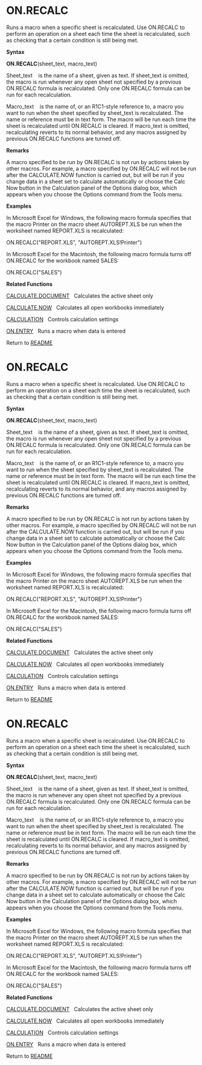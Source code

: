 # ON.RECALC

Runs a macro when a specific sheet is recalculated. Use ON.RECALC to
perform an operation on a sheet each time the sheet is recalculated,
such as checking that a certain condition is still being met.

**Syntax**

**ON.RECALC**(sheet\_text, macro\_text)

Sheet\_text&nbsp;&nbsp;&nbsp;&nbsp;is the name of a sheet, given as
text. If sheet\_text is omitted, the macro is run whenever any open
sheet not specified by a previous ON.RECALC formula is recalculated.
Only one ON.RECALC formula can be run for each recalculation.

Macro\_text&nbsp;&nbsp;&nbsp;&nbsp;is the name of, or an R1C1-style
reference to, a macro you want to run when the sheet specified by
sheet\_text is recalculated. The name or reference must be in text form.
The macro will be run each time the sheet is recalculated until
ON.RECALC is cleared. If macro\_text is omitted, recalculating reverts
to its normal behavior, and any macros assigned by previous ON.RECALC
functions are turned off.

**Remarks**

A macro specified to be run by ON.RECALC is not run by actions taken by
other macros. For example, a macro specified by ON.RECALC will not be
run after the CALCULATE.NOW function is carried out, but will be run if
you change data in a sheet set to calculate automatically or choose the
Calc Now button in the Calculation panel of the Options dialog box,
which appears when you choose the Options command from the Tools menu.

**Examples**

In Microsoft Excel for Windows, the following macro formula specifies
that the macro Printer on the macro sheet AUTOREPT.XLS be run when the
worksheet named REPORT.XLS is recalculated:

ON.RECALC("REPORT.XLS", "AUTOREPT.XLS\!Printer")

In Microsoft Excel for the Macintosh, the following macro formula turns
off ON.RECALC for the workbook named SALES:

ON.RECALC("SALES")

**Related Functions**

[CALCULATE.DOCUMENT](CALCULATE.DOCUMENT.md)&nbsp;&nbsp;&nbsp;Calculates the active sheet only

[CALCULATE.NOW](CALCULATE.NOW.md)&nbsp;&nbsp;&nbsp;Calculates all open workbooks immediately

[CALCULATION](CALCULATION.md)&nbsp;&nbsp;&nbsp;Controls calculation settings

[ON.ENTRY](ON.ENTRY.md)&nbsp;&nbsp;&nbsp;Runs a macro when data is entered



Return to [README](README.md#O)

# ON.RECALC

Runs a macro when a specific sheet is recalculated. Use ON.RECALC to
perform an operation on a sheet each time the sheet is recalculated,
such as checking that a certain condition is still being met.

**Syntax**

**ON.RECALC**(sheet\_text, macro\_text)

Sheet\_text&nbsp;&nbsp;&nbsp;&nbsp;is the name of a sheet, given as
text. If sheet\_text is omitted, the macro is run whenever any open
sheet not specified by a previous ON.RECALC formula is recalculated.
Only one ON.RECALC formula can be run for each recalculation.

Macro\_text&nbsp;&nbsp;&nbsp;&nbsp;is the name of, or an R1C1-style
reference to, a macro you want to run when the sheet specified by
sheet\_text is recalculated. The name or reference must be in text form.
The macro will be run each time the sheet is recalculated until
ON.RECALC is cleared. If macro\_text is omitted, recalculating reverts
to its normal behavior, and any macros assigned by previous ON.RECALC
functions are turned off.

**Remarks**

A macro specified to be run by ON.RECALC is not run by actions taken by
other macros. For example, a macro specified by ON.RECALC will not be
run after the CALCULATE.NOW function is carried out, but will be run if
you change data in a sheet set to calculate automatically or choose the
Calc Now button in the Calculation panel of the Options dialog box,
which appears when you choose the Options command from the Tools menu.

**Examples**

In Microsoft Excel for Windows, the following macro formula specifies
that the macro Printer on the macro sheet AUTOREPT.XLS be run when the
worksheet named REPORT.XLS is recalculated:

ON.RECALC("REPORT.XLS", "AUTOREPT.XLS\!Printer")

In Microsoft Excel for the Macintosh, the following macro formula turns
off ON.RECALC for the workbook named SALES:

ON.RECALC("SALES")

**Related Functions**

[CALCULATE.DOCUMENT](CALCULATE.DOCUMENT.md)&nbsp;&nbsp;&nbsp;Calculates the active sheet only

[CALCULATE.NOW](CALCULATE.NOW.md)&nbsp;&nbsp;&nbsp;Calculates all open workbooks immediately

[CALCULATION](CALCULATION.md)&nbsp;&nbsp;&nbsp;Controls calculation settings

[ON.ENTRY](ON.ENTRY.md)&nbsp;&nbsp;&nbsp;Runs a macro when data is entered



Return to [README](README.md#O)

# ON.RECALC

Runs a macro when a specific sheet is recalculated. Use ON.RECALC to
perform an operation on a sheet each time the sheet is recalculated,
such as checking that a certain condition is still being met.

**Syntax**

**ON.RECALC**(sheet\_text, macro\_text)

Sheet\_text&nbsp;&nbsp;&nbsp;&nbsp;is the name of a sheet, given as
text. If sheet\_text is omitted, the macro is run whenever any open
sheet not specified by a previous ON.RECALC formula is recalculated.
Only one ON.RECALC formula can be run for each recalculation.

Macro\_text&nbsp;&nbsp;&nbsp;&nbsp;is the name of, or an R1C1-style
reference to, a macro you want to run when the sheet specified by
sheet\_text is recalculated. The name or reference must be in text form.
The macro will be run each time the sheet is recalculated until
ON.RECALC is cleared. If macro\_text is omitted, recalculating reverts
to its normal behavior, and any macros assigned by previous ON.RECALC
functions are turned off.

**Remarks**

A macro specified to be run by ON.RECALC is not run by actions taken by
other macros. For example, a macro specified by ON.RECALC will not be
run after the CALCULATE.NOW function is carried out, but will be run if
you change data in a sheet set to calculate automatically or choose the
Calc Now button in the Calculation panel of the Options dialog box,
which appears when you choose the Options command from the Tools menu.

**Examples**

In Microsoft Excel for Windows, the following macro formula specifies
that the macro Printer on the macro sheet AUTOREPT.XLS be run when the
worksheet named REPORT.XLS is recalculated:

ON.RECALC("REPORT.XLS", "AUTOREPT.XLS\!Printer")

In Microsoft Excel for the Macintosh, the following macro formula turns
off ON.RECALC for the workbook named SALES:

ON.RECALC("SALES")

**Related Functions**

[CALCULATE.DOCUMENT](CALCULATE.DOCUMENT.md)&nbsp;&nbsp;&nbsp;Calculates the active sheet only

[CALCULATE.NOW](CALCULATE.NOW.md)&nbsp;&nbsp;&nbsp;Calculates all open workbooks immediately

[CALCULATION](CALCULATION.md)&nbsp;&nbsp;&nbsp;Controls calculation settings

[ON.ENTRY](ON.ENTRY.md)&nbsp;&nbsp;&nbsp;Runs a macro when data is entered



Return to [README](README.md#O)

